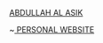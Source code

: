 [ ABDULLAH AL ASIK](https://linktr.ee/ABDULLAHALASIK)

~[ PERSONAL WEBSITE ](https:abdullahalasik.live)

